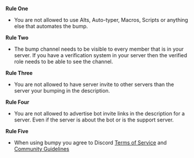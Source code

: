 **Rule One**
- You are not allowed to use Alts, Auto-typer, Macros, Scripts or anything else that automates the bump.

**Rule Two** 
- The bump channel needs to be visible to every member that is in your server. If you have a verification system in your server then the verified role needs to be able to see the channel.

**Rule Three**
- You are not allowed to have server invite to other servers than the server your bumping in the description. 

**Rule Four**
- You are not allowed to advertise bot invite links in the description for a server. Even if the server is about the bot or is the support server.

**Rule Five**
- When using bumpy you agree to Discord [Terms of Service](https://discord.com/terms) and [Community Guidelines](https://discord.com/guidelines)
